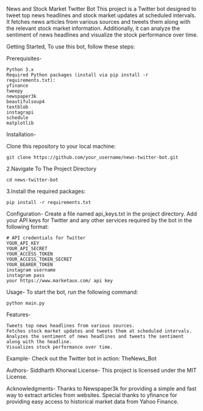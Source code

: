 News and Stock Market Twitter Bot
This project is a Twitter bot designed to tweet top news headlines and stock market updates at scheduled intervals. It fetches news articles from various sources and tweets them along with the relevant stock market information. Additionally, it can analyze the sentiment of news headlines and visualize the stock performance over time.

Getting Started,
To use this bot, follow these steps:

Prerequisites-

    Python 3.x
    Required Python packages (install via pip install -r requirements.txt):
    yfinance
    tweepy
    newspaper3k
    beautifulsoup4
    textblob
    instagrapi
    schedule
    matplotlib

Installation-

Clone this repository to your local machine:

    git clone https://github.com/your_username/news-twitter-bot.git

2.Navigate To The Project Directory

    cd news-twitter-bot

3.Install the required packages:

    pip install -r requirements.txt


Configuration-
    Create a file named api_keys.txt in the project directory.
    Add your API keys for Twitter and any other services required by the bot in the following format:


    # API credentials for Twitter
    YOUR_API_KEY
    YOUR_API_SECRET
    YOUR_ACCESS_TOKEN
    YOUR_ACCESS_TOKEN_SECRET
    YOUR_BEARER_TOKEN
    instagram username
    instagram pass
    your https://www.marketaux.com/ api key

Usage-
    To start the bot, run the following command:

    python main.py
Features-

    Tweets top news headlines from various sources.
    Fetches stock market updates and tweets them at scheduled intervals.
    Analyzes the sentiment of news headlines and tweets the sentiment along with the headline.
    Visualizes stock performance over time.

Example-
    Check out the Twitter bot in action: TheNews_Bot

Authors-
    Siddharth Khorwal
License-
    This project is licensed under the MIT License.

Acknowledgments-
    Thanks to Newspaper3k for providing a simple and fast way to extract articles from websites.
    Special thanks to yfinance for providing easy access to historical market data from Yahoo Finance.
